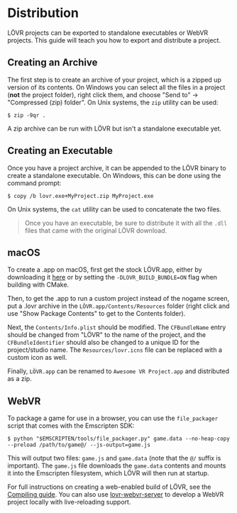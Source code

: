 Distribution
===

LÖVR projects can be exported to standalone executables or WebVR projects.  This guide will teach you
how to export and distribute a project.

Creating an Archive
---

The first step is to create an archive of your project, which is a zipped up version of its
contents.  On Windows you can select all the files in a project (**not** the project folder), right
click them, and choose "Send to" -> "Compressed (zip) folder".  On Unix systems, the `zip` utility
can be used:

    $ zip -9qr .

A zip archive can be run with LÖVR but isn't a standalone executable yet.

Creating an Executable
---

Once you have a project archive, it can be appended to the LÖVR binary to create a standalone
executable.  On Windows, this can be done using the command prompt:

    $ copy /b lovr.exe+MyProject.zip MyProject.exe

On Unix systems, the `cat` utility can be used to concatenate the two files.

> Once you have an executable, be sure to distribute it with all the `.dll` files that came with the
original LÖVR download.

macOS
---

To create a .app on macOS, first get the stock LÖVR.app, either by downloading it
[here](https://lovr.org/download/mac) or by setting the `-DLOVR_BUILD_BUNDLE=ON` flag when building
with CMake.

Then, to get the .app to run a custom project instead of the nogame screen, put a .lovr archive in
the `LÖVR.app/Contents/Resources` folder (right click and use "Show Package Contents" to get to the
Contents folder).

Next, the `Contents/Info.plist` should be modified.  The `CFBundleName` entry should be changed from
"LÖVR" to the name of the project, and the `CFBundleIdentifier` should also be changed to a unique
ID for the project/studio name.  The `Resources/lovr.icns` file can be replaced with a custom icon
as well.

Finally, `LÖVR.app` can be renamed to `Awesome VR Project.app` and distributed as a zip.

WebVR
---

To package a game for use in a browser, you can use the `file_packager` script that comes with the
Emscripten SDK:

```
$ python "$EMSCRIPTEN/tools/file_packager.py" game.data --no-heap-copy --preload /path/to/game@/ --js-output=game.js
```

This will output two files: `game.js` and `game.data` (note that the `@/` suffix is important).  The
`game.js` file downloads the `game.data` contents and mounts it into the Emscripten filesystem,
which LÖVR will then run at startup.

For full instructions on creating a web-enabled build of LÖVR, see the [Compiling guide](Compiling#webvr).
You can also use [lovr-webvr-server](https://github.com/bjornbytes/lovr-webvr-server) to develop a
WebVR project locally with live-reloading support.
